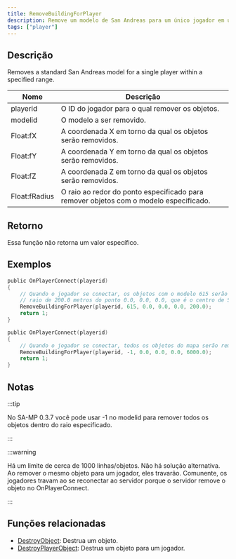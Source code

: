 ```yaml
---
title: RemoveBuildingForPlayer
description: Remove um modelo de San Andreas para um único jogador em um raio específico.
tags: ["player"]
---
```


<VersionWarn version='SA-MP 0.3d' />

## Descrição

Removes a standard San Andreas model for a single player within a specified range.

| Nome          | Descrição                                                                             |
| ------------- | ------------------------------------------------------------------------------------- |
| playerid      | O ID do jogador para o qual remover os objetos.                                       |
| modelid       | O modelo a ser removido.                                                              |
| Float:fX      | A coordenada X em torno da qual os objetos serão removidos.                           |
| Float:fY      | A coordenada Y em torno da qual os objetos serão removidos.                           |
| Float:fZ      | A coordenada Z em torno da qual os objetos serão removidos.                           |
| Float:fRadius | O raio ao redor do ponto especificado para remover objetos com o modelo especificado. |

## Retorno

Essa função não retorna um valor específico.

## Exemplos

```c
public OnPlayerConnect(playerid)
{
    // Quando o jogador se conectar, os objetos com o modelo 615 serão removidos dentro de um
    // raio de 200.0 metros do ponto 0.0, 0.0, 0.0, que é o centro de San Andreas(mapa).
    RemoveBuildingForPlayer(playerid, 615, 0.0, 0.0, 0.0, 200.0);
    return 1;
}

public OnPlayerConnect(playerid)
{
    // Quando o jogador se conectar, todos os objetos do mapa serão removidos.
    RemoveBuildingForPlayer(playerid, -1, 0.0, 0.0, 0.0, 6000.0);
    return 1;
}
```

## Notas

:::tip

No SA-MP 0.3.7 você pode usar -1 no modelid para remover todos os objetos dentro do raio especificado.

:::

:::warning

Há um limite de cerca de 1000 linhas/objetos. Não há solução alternativa. Ao remover o mesmo objeto para um jogador, eles travarão. Comunente, os jogadores travam ao se reconectar ao servidor porque o servidor remove o objeto no OnPlayerConnect.

:::

## Funções relacionadas

- [DestroyObject](DestroyObject): Destrua um objeto.
- [DestroyPlayerObject](DestroyPlayerObject): Destrua um objeto para um jogador.

